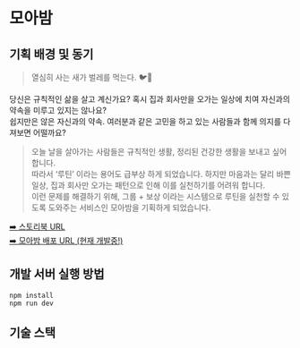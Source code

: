 # 모아밤

## 기획 배경 및 동기

> 열심히 사는 새가 벌레를 먹는다. 🐦🦉

당신은 규칙적인 삶을 살고 계신가요? 혹시 집과 회사만을 오가는 일상에 치여 자신과의 약속을 미루고 있지는 않나요?  
쉽지만은 않은 자신과의 약속. 여러분과 같은 고민을 하고 있는 사람들과 함께 의지를 다져보면 어떨까요?

> 오늘 날을 살아가는 사람들은 규칙적인 생활, 정리된 건강한 생활을 보내고 싶어합니다.   
> 따라서 ‘루틴’ 이라는 용어도 급부상 하게 되었습니다. 하지만 마음과는 달리 바쁜 일상, 집과 회사만 오가는 패턴으로 인해 이를 실천하기를 어려워 합니다.  
> 이런 문제를 해결하기 위해, 그룹 + 보상 이라는 시스템으로 루틴을 실천할 수 있도록 도와주는 서비스인 모아밤을 기획하게 되었습니다.   

[➡️ 스토리북 URL](https://moabam-storybook.netlify.app/)  
[➡️ 모아밤 배포 URL (현재 개발중!)](https://www.moabam.com/)

## 개발 서버 실행 방법
```
npm install
npm run dev
```

## 기술 스택

